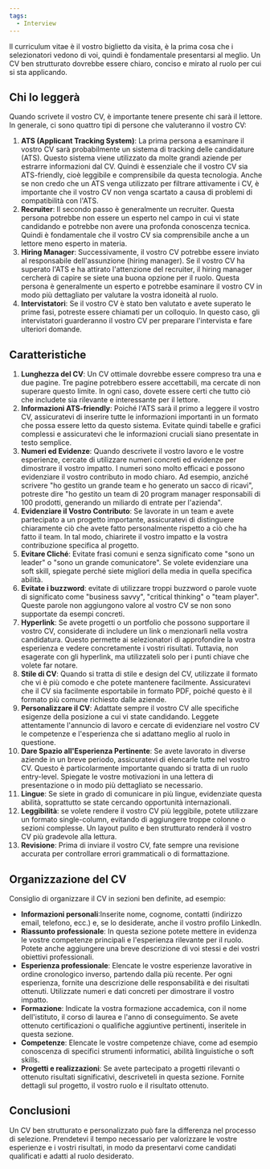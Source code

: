```yaml
---
tags:
  - Interview
---
```

Il curriculum vitae è il vostro biglietto da visita, è la prima cosa che i selezionatori vedono di voi, quindi è fondamentale presentarsi al meglio. Un CV ben strutturato dovrebbe essere chiaro, conciso e mirato al ruolo per cui si sta applicando.

## Chi lo leggerà

Quando scrivete il vostro CV, è importante tenere presente chi sarà il lettore. In generale, ci sono quattro tipi di persone che valuteranno il vostro CV:

1. **ATS (Applicant Tracking System)**: La prima persona a esaminare il vostro CV sarà probabilmente un sistema di tracking delle candidature (ATS). Questo sistema viene utilizzato da molte grandi aziende per estrarre informazioni dal CV. Quindi è essenziale che il vostro CV sia ATS-friendly, cioè leggibile e comprensibile da questa tecnologia. Anche se non credo che un ATS venga utilizzato per filtrare attivamente i CV, è importante che il vostro CV non venga scartato a causa di problemi di compatibilità con l'ATS.
2. **Recruiter**: Il secondo passo è generalmente un recruiter. Questa persona potrebbe non essere un esperto nel campo in cui vi state candidando e potrebbe non avere una profonda conoscenza tecnica. Quindi è fondamentale che il vostro CV sia comprensibile anche a un lettore meno esperto in materia.
3. **Hiring Manager**: Successivamente, il vostro CV potrebbe essere inviato al responsabile dell'assunzione (hiring manager). Se il vostro CV ha superato l'ATS e ha attirato l'attenzione del recruiter, il hiring manager cercherà di capire se siete una buona opzione per il ruolo. Questa persona è generalmente un esperto e potrebbe esaminare il vostro CV in modo più dettagliato per valutare la vostra idoneità al ruolo.
4. **Intervistatori**: Se il vostro CV è stato ben valutato e avete superato le prime fasi, potreste essere chiamati per un colloquio. In questo caso, gli intervistatori guarderanno il vostro CV per preparare l'intervista e fare ulteriori domande.

## Caratteristiche

1. **Lunghezza del CV**: Un CV ottimale dovrebbe essere compreso tra una e due pagine. Tre pagine potrebbero essere accettabili, ma cercate di non superare questo limite. In ogni caso, dovete essere certi che tutto ciò che includete sia rilevante e interessante per il lettore.
2. **Informazioni ATS-friendly**: Poiché l'ATS sarà il primo a leggere il vostro CV, assicuratevi di inserire tutte le informazioni importanti in un formato che possa essere letto da questo sistema. Evitate quindi tabelle e grafici complessi e assicuratevi che le informazioni cruciali siano presentate in testo semplice.
3. **Numeri ed Evidenze**: Quando descrivete il vostro lavoro e le vostre esperienze, cercate di utilizzare numeri concreti ed evidenze per dimostrare il vostro impatto. I numeri sono molto efficaci e possono evidenziare il vostro contributo in modo chiaro. Ad esempio, anziché scrivere "ho gestito un grande team e ho generato un sacco di ricavi", potreste dire "ho gestito un team di 20 program manager responsabili di 100 prodotti, generando un miliardo di entrate per l'azienda".
4. **Evidenziare il Vostro Contributo**: Se lavorate in un team e avete partecipato a un progetto importante, assicuratevi di distinguere chiaramente ciò che avete fatto personalmente rispetto a ciò che ha fatto il team. In tal modo, chiarirete il vostro impatto e la vostra contribuzione specifica al progetto.
5. **Evitare Cliché**: Evitate frasi comuni e senza significato come "sono un leader" o "sono un grande comunicatore". Se volete evidenziare una soft skill, spiegate perché siete migliori della media in quella specifica abilità.
6. **Evitate i buzzword**: evitate di utilizzare troppi buzzword o parole vuote di significato come "business savvy", "critical thinking" o "team player". Queste parole non aggiungono valore al vostro CV se non sono supportate da esempi concreti.
7. **Hyperlink**: Se avete progetti o un portfolio che possono supportare il vostro CV, considerate di includere un link o menzionarli nella vostra candidatura. Questo permette ai selezionatori di approfondire la vostra esperienza e vedere concretamente i vostri risultati. Tuttavia, non esagerate con gli hyperlink, ma utilizzateli solo per i punti chiave che volete far notare.
8. **Stile di CV**: Quando si tratta di stile e design del CV, utilizzate il formato che vi è più comodo e che potete mantenere facilmente. Assicuratevi che il CV sia facilmente esportabile in formato PDF, poiché questo è il formato più comune richiesto dalle aziende.
9. **Personalizzare il CV**: Adattate sempre il vostro CV alle specifiche esigenze della posizione a cui vi state candidando. Leggete attentamente l'annuncio di lavoro e cercate di evidenziare nel vostro CV le competenze e l'esperienza che si adattano meglio al ruolo in questione.
10. **Dare Spazio all'Esperienza Pertinente**: Se avete lavorato in diverse aziende in un breve periodo, assicuratevi di elencarle tutte nel vostro CV. Questo è particolarmente importante quando si tratta di un ruolo entry-level. Spiegate le vostre motivazioni in una lettera di presentazione o in modo più dettagliato se necessario.
11. **Lingue**: Se siete in grado di comunicare in più lingue, evidenziate questa abilità, soprattutto se state cercando opportunità internazionali.
12. **Leggibilità**: se volete rendere il vostro CV più leggibile, potete utilizzare un formato single-column, evitando di aggiungere troppe colonne o sezioni complesse. Un layout pulito e ben strutturato renderà il vostro CV più gradevole alla lettura.
13. **Revisione**: Prima di inviare il vostro CV, fate sempre una revisione accurata per controllare errori grammaticali o di formattazione.

## Organizzazione del CV

Consiglio di organizzare il CV in sezioni ben definite, ad esempio:

* **Informazioni personali**:Inserite nome, cognome, contatti (indirizzo email, telefono, ecc.) e, se lo desiderate, anche il vostro profilo LinkedIn.
* **Riassunto professionale**: In questa sezione potete mettere in evidenza le vostre competenze principali e l'esperienza rilevante per il ruolo. Potete anche aggiungere una breve descrizione di voi stessi e dei vostri obiettivi professionali.
* **Esperienza professionale**: Elencate le vostre esperienze lavorative in ordine cronologico inverso, partendo dalla più recente. Per ogni esperienza, fornite una descrizione delle responsabilità e dei risultati ottenuti. Utilizzate numeri e dati concreti per dimostrare il vostro impatto.
* **Formazione**: Indicate la vostra formazione accademica, con il nome dell'istituto, il corso di laurea e l'anno di conseguimento. Se avete ottenuto certificazioni o qualifiche aggiuntive pertinenti, inseritele in questa sezione.
* **Competenze**: Elencate le vostre competenze chiave, come ad esempio conoscenza di specifici strumenti informatici, abilità linguistiche o soft skills.
* **Progetti e realizzazioni**: Se avete partecipato a progetti rilevanti o ottenuto risultati significativi, descriveteli in questa sezione. Fornite dettagli sul progetto, il vostro ruolo e il risultato ottenuto.

## Conclusioni

Un CV ben strutturato e personalizzato può fare la differenza nel processo di selezione. Prendetevi il tempo necessario per valorizzare le vostre esperienze e i vostri risultati, in modo da presentarvi come candidati qualificati e adatti al ruolo desiderato.

